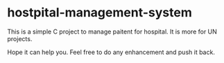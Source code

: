 # hostpital-management-system
This is a simple C project to manage paitent for hospital.
It is more for UN projects.

Hope it can help you. Feel free to do any enhancement and push it back.
